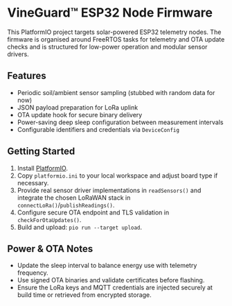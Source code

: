 # VineGuard™ ESP32 Node Firmware

This PlatformIO project targets solar-powered ESP32 telemetry nodes. The
firmware is organised around FreeRTOS tasks for telemetry and OTA update checks
and is structured for low-power operation and modular sensor drivers.

## Features

- Periodic soil/ambient sensor sampling (stubbed with random data for now)
- JSON payload preparation for LoRa uplink
- OTA update hook for secure binary delivery
- Power-saving deep sleep configuration between measurement intervals
- Configurable identifiers and credentials via `DeviceConfig`

## Getting Started

1. Install [PlatformIO](https://platformio.org/).
2. Copy `platformio.ini` to your local workspace and adjust board type if
   necessary.
3. Provide real sensor driver implementations in `readSensors()` and integrate
   the chosen LoRaWAN stack in `connectLoRa()`/`publishReadings()`.
4. Configure secure OTA endpoint and TLS validation in `checkForOtaUpdates()`.
5. Build and upload: `pio run --target upload`.

## Power & OTA Notes

- Update the sleep interval to balance energy use with telemetry frequency.
- Use signed OTA binaries and validate certificates before flashing.
- Ensure the LoRa keys and MQTT credentials are injected securely at build time
  or retrieved from encrypted storage.
